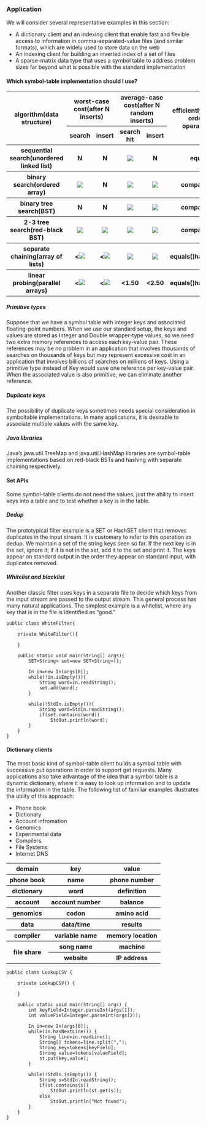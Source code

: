 ### Application

We will consider several representative examples in this section:

* A dictionary client and an indexing client that enable fast and flexible access to information in comma-separated-value files (and similar formats), which are widely used to store data on the web
* An indexing client for building an inverted index of a set of files
* A sparse-matrix data type that uses a symbol table to address problem sizes far beyond what is possible with the standard implementation

#### Which symbol-table implementation should I use?

<table>
    <tr>
        <th rowspan="2">algorithm(data structure)</th>
        <th colspan="2">worst-case cost(after N inserts)</th>
        <th colspan="2">average-case cost(after N random inserts)</th>
        <th rowspan="2">efficiently support ordered operations?</th>
        <th rowspan="2">key inferface</th>
        <th rowspan="2">memory(bytes)</th>
    </tr>
    <tr>
        <th>search</th>
        <th>insert</th>
        <th>search hit</th>
        <th>insert</th>
    </tr>
    <tr>
        <th>sequential search(unordered linked list)</th>
        <th>N</th>
        <th>N</th>
        <th><img src=http://latex.codecogs.com/gif.latex?\frac{N}{2}></img></th>
        <th>N</th>
        <th>equals</th>
        <th>48N</th>
    </tr>
    <tr>
        <th>binary search(ordered array)</th>
        <th><img src=http://latex.codecogs.com/gif.latex?lgN></img></th>
        <th>N</th>
        <th><img src=http://latex.codecogs.com/gif.latex?lgN></img></th>
        <th><img src=http://latex.codecogs.com/gif.latex?\frac{N}{2}></img></th>
        <th>compareTo()</th>
        <th>16N</th>
    </tr>
    <tr>
        <th>binary tree search(BST)</th>
        <th>N</th>
        <th>N</th>
        <th><img src=http://latex.codecogs.com/gif.latex?1.39lgN></img></th>
        <th><img src=http://latex.codecogs.com/gif.latex?1.39lgN></th>
        <th>compareTo()</th>
        <th>64N</th>
    </tr>
    <tr>
        <th>2-3 tree search(red-black BST)</th>
        <th><img src=http://latex.codecogs.com/gif.latex?2lgN></img></th>
        <th><img src=http://latex.codecogs.com/gif.latex?2lgN></img></th>
        <th><img src=http://latex.codecogs.com/gif.latex?1.00lgN></img></th>
        <th><img src=http://latex.codecogs.com/gif.latex?1.00lgN></img></th>
        <th>compareTo()</th>
        <th>64N</th>
    </tr>
    <tr>
        <th>separate chaining(array of lists)</th>
        <th><<img src=http://latex.codecogs.com/gif.latex?lgN></img></th>
        <th><<img src=http://latex.codecogs.com/gif.latex?lgN></img></th>
        <th><img src=http://latex.codecogs.com/gif.latex?\frac{N}{2M}></img></th>
        <th><img src=http://latex.codecogs.com/gif.latex?\frac{N}{M}></img></th>
        <th>equals()hashCode()</th>
        <th>48N+64N</th>
    </tr>
    <tr>
        <th>linear probing(parallel arrays)</th>
        <th><<img src=http://latex.codecogs.com/gif.latex?clgN></img></th>
        <th><<img src=http://latex.codecogs.com/gif.latex?clgN></img></th>
        <th><1.50</th>
        <th><2.50</th>
        <th>equals()hashCode()</th>
        <th>between 32N and 128N</th>
    </tr>
</table>

##### Primitive types

Suppose that we have a symbol table with integer keys and associated floating-point numbers. When we use our standard setup, the keys and values are stored as Integer and Double wrapper-type values, so we need two extra memory references to access each key-value pair. These references may be no problem in an application that involves thousands of searches on thousands of keys but may represent excessive cost in an application that involves billions of searches on millions of keys. Using a primitive type instead of Key would save one reference per key-value pair. When the associated value is also primitive, we can eliminate another reference.

##### Duplicate keys

The possibility of duplicate keys sometimes needs special consideration in symboltable implementations. In many applications, it is desirable to associate multiple values with the same key.

##### Java libraries

Java’s java.util.TreeMap and java.util.HashMap libraries are symbol-table implementations based on red-black BSTs and hashing with separate chaining respectively.

#### Set APIs

Some symbol-table clients do not need the values, just the ability to insert keys into a table and to test whether a key is in the table.

##### Dedup

The prototypical filter example is a SET or HashSET client that removes duplicates in the input stream. It is customary to refer to this operation as dedup. We maintain a set of the string keys seen so far. If the next key is in the set, ignore it; if it is not in the set, add it to the set and print it. The keys appear on standard output in the order they appear on standard input, with duplicates removed.

##### Whitelist and blacklist

Another classic filter uses keys in a separate file to decide which keys from the input stream are passed to the output stream. This general process has many natural applications. The simplest example is a whitelist, where any key that is in the file is identified as “good.”

```
public class WhiteFilter{
    
    private WhiteFilter(){

    }

    public static void main(String[] args){
        SET<String> set=new SET<String>();

        In in=new In(args[0]);
        while(!in.isEmpty()){
            String word=in.readString();
            set.add(word);
        }

        while(!StdIn.isEmpty()){
            String word=StdIn.readString();
            if(set.contains(word))
                StdOut.println(word);
        }
    }
}
```

#### Dictionary clients

The most basic kind of symbol-table client builds a symbol table with successive put operations in order to support get requests. Many applications also take advantage of the idea that a symbol table is a dynamic dictionary, where it is easy to look up information and to update the information in the table. The following list of familiar examples illustrates the utility of this approach:

* Phone book
* Dictionary
* Account infromation
* Genomics
* Experimental data
* Compilers
* File Systems
* Internet DNS

<table>
    <tr>
        <th>domain</th>
        <th>key</th>
        <th>value</th>
    </tr>
    <tr>
        <th>phone book</th>
        <th>name</th>
        <th>phone number</th>
    </tr>
    <tr>
        <th>dictionary</th>
        <th>word</th>
        <th>definition</th>
    </tr>
    <tr>
        <th>account</th>
        <th>account number</th>
        <th>balance</th>
    </tr>
    <tr>
        <th>genomics</th>
        <th>codon</th>
        <th>amino acid</th>
    </tr>
    <tr>
        <th>data</th>
        <th>data/time</th>
        <th>results</th>
    </tr>
    <tr>
        <th>compiler</th>
        <th>variable name</th>
        <th>memory location</th>
    </tr>
    <tr>
        <th rowspan="2">file share</th>
        <th>song name</th>
        <th>machine</th>
    </tr>
    <tr>
        <th>website</th>
        <th>IP address</th>
    </tr>
</table>

```
public class LookupCSV {
	
	private LookupCSV() {
		
	}
	
	public static void main(String[] args) {
		int keyField=Integer.parseInt(args[1]);
		int valueField=Integer.parseInt(args[2]);
		
		In in=new In(args[0]);
		while(in.hasNextLine()) {
			String line=in.readLine();
			String[] tokens=line.split(",");
			String key=tokens[keyField];
			String value=tokens[valueField];
			st.put(key,value);
		}
		
		while(!StdIn.isEmpty()) {
			String s=StdIn.readString();
			if(st.contains(s))
				StdOut.println(st.get(s));
			else
				StdOut.println("Not found");
		}
	}
}
```